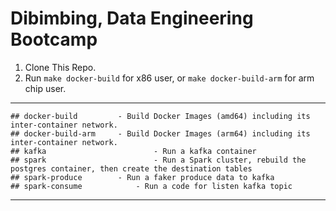 # Dibimbing, Data Engineering Bootcamp

1. Clone This Repo.
2. Run `make docker-build` for x86 user, or `make docker-build-arm` for arm chip user.

---
```
## docker-build			- Build Docker Images (amd64) including its inter-container network.
## docker-build-arm		- Build Docker Images (arm64) including its inter-container network.
## kafka  						- Run a kafka container
## spark  						- Run a Spark cluster, rebuild the postgres container, then create the destination tables
## spark-produce  		- Run a faker produce data to kafka
## spark-consume			- Run a code for listen kafka topic

```

---
